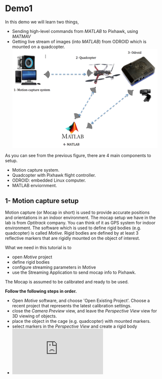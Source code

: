 # Demo1
In this demo we will learn two things,
* Sending high-level commands  from *MATLAB* to Pixhawk, using *MATMAV*
* Getting live stream of images (into *MATLAB*) from ODROID which is mounted on a quadcopter.
![](demo1.png)

As you can see from the previous figure, there are 4 main components to setup.
* Motion capture system.
* Quadcopter with Pixhawk flight controller.
* ODROID: embedded Linux computer.
* MATLAB enviornment.

## 1- Motion capture setup
Motion capture (or Mocap in short) is used to provide accurate positions and orientations in an indoor environment. The mocap setup we have in the lab is from *Optitrack* company. You can think of it as GPS system for indoor environment. The software which is used to define rigid bodies (e.g. quadcopter) is called *Motive*. Rigid bodies are defined by at least 3 reflective markers that are rigidly mounted on the object of interest.

What we need in this tutorial is to
* open *Motive* project
* define rigid bodies
* configure streaming parameters in Motive
* use the Streaming Application to send mocap info to Pixhawk.

The Mocap is assumed to be calibrated and ready to be used.

**Follow the following steps in order.**

* Open *Motive* software, and choose 'Open Existing Project'. Choose a recent project that represents the latest calibration settings.
* close the *Camera Preview* view, and leave the *Perspective View* view for 3D viewing of objects.
* place the object in the cage (e.g. quadcopter) with mounted markers.
* select markers in the *Perspective View* and create a rigid body
* ![](http://wiki.optitrack.com/index.php?title=File:Asset_RBRightClick.png)